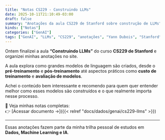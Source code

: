 ```yaml
---
title: "Notas CS229 - Construindo LLMs"
date: 2025-10-11T21:10:49-03:00
draft: false
summary: "Anotações da aula CS229 de Stanford sobre construção de LLMs"
kinds: ["Notas"]
categories: ["GenAI"]
tags: ["GenAI", "LLMs", "CS229", "anotações", "Yann Dubois", "Stanford"]
---
```


Ontem finalizei a aula **“Construindo LLMs”** do curso **CS229 de Stanford** e organizei minhas anotações no site.

A aula explora como grandes modelos de linguagem são criados, desde o **pré-treinamento** e **pós-treinamento** até aspectos práticos como **custo de treinamento** e **avaliação de modelos**.

Achei o conteúdo bem interessante e recomendo para quem quer entender melhor como esses modelos são construídos e o que realmente importa nesse processo.

📘 Veja minhas notas completas:  
👉 [Acessar documento →]({{< relref "docs/dados/genai/cs229-llms" >}})


---

Essas anotações fazem parte da minha trilha pessoal de estudos em **Dados, Machine Learning e IA**.